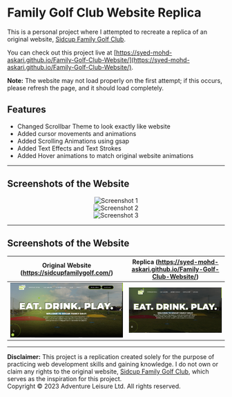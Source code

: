 # Family Golf Club Website Replica

This is a personal project where I attempted to recreate a replica of an original website, [Sidcup Family Golf Club](https://sidcupfamilygolf.com/).

You can check out this project live at [https://syed-mohd-askari.github.io/Family-Golf-Club-Website/](https://syed-mohd-askari.github.io/Family-Golf-Club-Website/).

**Note:** The website may not load properly on the first attempt; if this occurs, please refresh the page, and it should load completely.

## Features

- Changed Scrollbar Theme to look exactly like website
- Added cursor movements and animations
- Added Scrolling Animations using gsap
- Added Text Effects and Text Strokes
- Added Hover animations to match original website animations

<hr/>


## Screenshots of the Website

<div align="center">
  <img src="https://github.com/syed-mohd-askari/Family-Golf-Club-Website/assets/82087982/30001e65-52b1-469c-9f0e-352f6b6b1dca.png" alt="Screenshot 1" width="600">
</div>

<div align="center">
  <img src="https://github.com/syed-mohd-askari/Family-Golf-Club-Website/assets/82087982/c2ccb2a0-03f2-463e-a531-696674715baa.png" alt="Screenshot 2" width="600">
</div>

<div align="center">
  <img src="https://github.com/syed-mohd-askari/Family-Golf-Club-Website/assets/82087982/452751c9-f1a1-4fe0-a54d-aa0e0efafee4.png" alt="Screenshot 3" width="600">
</div>

<hr/>

## Screenshots of the Website

Original Website (https://sidcupfamilygolf.com/) | Replica (https://syed-mohd-askari.github.io/Family-Golf-Club-Website/)
:---------------------------------------------:|:------:
![Original](https://github.com/syed-mohd-askari/Family-Golf-Club-Website/raw/main/assets/official%20img.PNG) | ![Replica](https://github.com/syed-mohd-askari/Family-Golf-Club-Website/raw/main/assets/replica%20img.PNG)


<hr/>

**Disclaimer:** This project is a replication created solely for the purpose of practicing web development skills and gaining knowledge. I do not own or claim any rights to the original website, [Sidcup Family Golf Club](https://sidcupfamilygolf.com/), which serves as the inspiration for this project.<br/>
Copyright © 2023 Adventure Leisure Ltd. All rights reserved.



